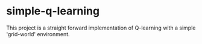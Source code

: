 # simple-q-learning

This project is a straight forward implementation of Q-learning with a simple 'grid-world' environment.
